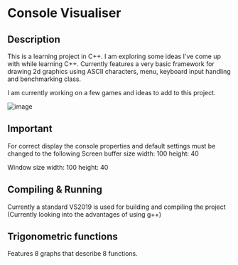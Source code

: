 Console Visualiser
=====

Description
---------

This is a learning project in C++. I am exploring some ideas I've come up with while learning C++.
Currently features a very basic framework for drawing 2d graphics using ASCII characters, menu, 
keyboard input handling and benchmarking class. 

I am currently working on a few games and ideas to add to this project.

![image](Screenchot.png)

Important
---------
For correct display the console properties and default settings must be changed to the following
Screen buffer size
width: 100
height: 40

Window size
width: 100
height: 40

Compiling & Running
---------
Currently a standard VS2019 is used for building and compiling the project (Currently looking into the advantages of using g++)

Trigonometric functions
---------
Features 8 graphs that describe 8 functions.
